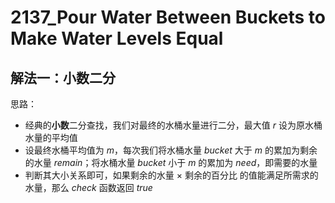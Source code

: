 # 2137_Pour Water Between Buckets to Make Water Levels Equal

## 解法一：小数二分

思路：
- 经典的**小数**二分查找，我们对最终的水桶水量进行二分，最大值 $r$ 设为原水桶水量的平均值
- 设最终水桶平均值为 $m$，每次我们将水桶水量 $bucket$ 大于 $m$ 的累加为剩余的水量 $remain$；将水桶水量 $bucket$ 小于 $m$ 的累加为 $need$，即需要的水量
- 判断其大小关系即可，如果剩余的水量 $\times$ 剩余的百分比 的值能满足所需求的水量，那么 $check$ 函数返回 $true$
